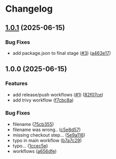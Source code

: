 # Changelog

## [1.0.1](https://github.com/Jdavid77/ryanair-api/compare/v1.0.0...v1.0.1) (2025-06-15)

### Bug Fixes

- add package.json to final stage ([#3](https://github.com/Jdavid77/ryanair-api/issues/3)) ([a463e17](https://github.com/Jdavid77/ryanair-api/commit/a463e17ac81677f7bdb122dfe9a6c018b4a7c0fc))

## 1.0.0 (2025-06-15)

### Features

- add release/push workflows ([#1](https://github.com/Jdavid77/ryanair-api/issues/1)) ([82f07ce](https://github.com/Jdavid77/ryanair-api/commit/82f07ce43540f6dc6075617480b9d92d5bce251f))
- add trivy workflow ([f7cbc8a](https://github.com/Jdavid77/ryanair-api/commit/f7cbc8aa4d7bfbeebc70db57d11c9df64d356add))

### Bug Fixes

- filename ([75cb355](https://github.com/Jdavid77/ryanair-api/commit/75cb355e90870f27c22a39832b0afaac37f1f958))
- filename was wrong.. ([c5e8d57](https://github.com/Jdavid77/ryanair-api/commit/c5e8d57b3719de56fa9e0dd70fd9ba3a93365618))
- missing checkout step... ([5e9a116](https://github.com/Jdavid77/ryanair-api/commit/5e9a116a99d3ad5edf317ef04f881c119ea0ed3b))
- typo in main workflow ([b7a7c29](https://github.com/Jdavid77/ryanair-api/commit/b7a7c29e7afadbd3a39141a463d38722af7bf842))
- typo... ([1ccec5e](https://github.com/Jdavid77/ryanair-api/commit/1ccec5eb5ab4ac71356df34d84e1a92b8716df56))
- workflows ([a656dfe](https://github.com/Jdavid77/ryanair-api/commit/a656dfe37d7ae513cda06f4ddf7a7799ba4100ec))
